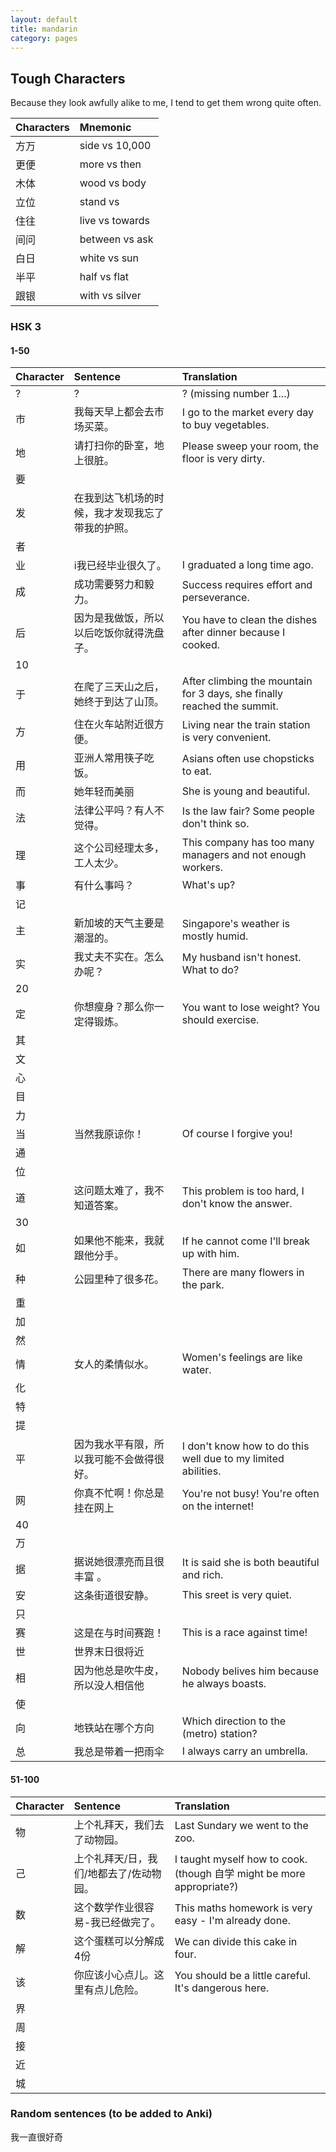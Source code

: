 ```yaml
---
layout: default
title: mandarin
category: pages
---
```


## Tough Characters ##

Because they look awfully alike to me, I tend to get them wrong quite often.

Characters|Mnemonic
:---------|:-------
方万|side vs 10,000
更便|more vs then
木体|wood vs body
立位|stand vs 
住往|live vs towards
间问|between vs ask
白日|white vs sun
半平|half vs flat
跟银|with vs silver

### HSK 3

#### 1-50

Character|Sentence|Translation
:--------|:-------|:----------
?|?|? (missing number 1...)
市|我每天早上都会去市场买菜。|I go to the market every day to buy vegetables.
地|请打扫你的卧室，地上很脏。|Please sweep your room, the floor is very dirty.
要||
发|在我到达飞机场的时候，我才发现我忘了带我的护照。|
者||
业|i我已经毕业很久了。|I graduated a long time ago.
成|成功需要努力和毅力。|Success requires effort and perseverance.
后|因为是我做饭，所以以后吃饭你就得洗盘子。|You have to clean the dishes after dinner because I cooked.
10||
于|在爬了三天山之后，她终于到达了山顶。|After climbing the mountain for 3 days, she finally reached the summit.
方|住在火车站附近很方便。|Living near the train station is very convenient.
用|亚洲人常用筷子吃饭。|Asians often use chopsticks to eat.
而|她年轻而美丽|She is young and beautiful.
法|法律公平吗？有人不觉得。|Is the law fair? Some people don't think so.
理|这个公司经理太多，工人太少。|This company has too many managers and not enough workers.
事|有什么事吗？|What's up?
记||
主|新加坡的天气主要是潮湿的。|Singapore's weather is mostly humid.
实|我丈夫不实在。怎么办呢？|My husband isn't honest. What to do?
20||
定|你想瘦身？那么你一定得锻炼。|You want to lose weight? You should exercise.
其||
文||
心||
目||
力||
当|当然我原谅你！|Of course I forgive you!
通||
位||
道|这问题太难了，我不知道答案。|This problem is too hard, I don't know the answer.
30||
如|如果他不能来，我就跟他分手。|If he cannot come I'll break up with him.
种|公园里种了很多花。|There are many flowers in the park.
重||
加||
然||
情|女人的柔情似水。|Women's feelings are like water.
化||
特||
提||
平|因为我水平有限，所以我可能不会做得很好。|I don't know how to do this well due to my limited abilities.
网|你真不忙啊！你总是挂在网上|You're not busy! You're often on the internet!
40||
万||
据|据说她很漂亮而且很丰富 。|It is said she is both beautiful and rich.
安|这条街道很安静。|This sreet is very quiet.
只||
赛|这是在与时间赛跑！|This is a race against time!
世|世界末日很将近|
相|因为他总是吹牛皮，所以没人相信他|Nobody belives him because he always boasts.
使||
向|地铁站在哪个方向|Which direction to the (metro) station?
总|我总是带着一把雨伞|I always carry an umbrella.

#### 51-100

Character|Sentence|Translation
:--------|:-------|:----------
物|上个礼拜天，我们去了动物园。|Last Sundary we went to the zoo.
己|上个礼拜天/日，我们/地都去了/佐动物园。|I taught myself how to cook. (though 自学 might be more appropriate?)
数|这个数学作业很容易-我已经做完了。|This maths homework is very easy - I'm already done.
解|这个蛋糕可以分解成4份|We can divide this cake in four.
该|你应该小心点儿。这里有点儿危险。|You should be a little careful. It's dangerous here.
界||
周||
接||
近||
城||

### Random sentences (to be added to Anki)

我一直很好奇
